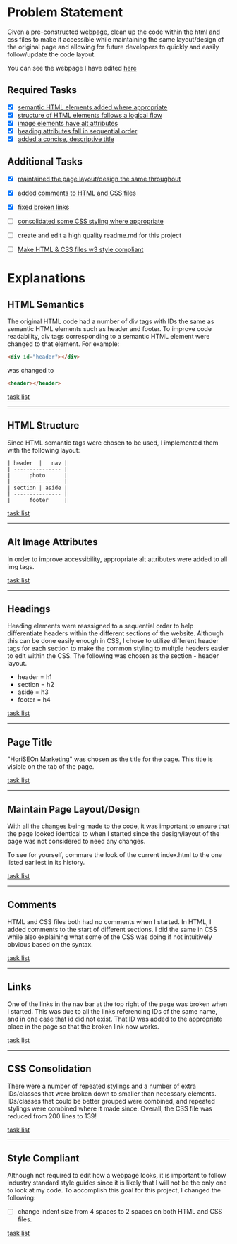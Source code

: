 # Problem Statement
Given a pre-constructed webpage, clean up the code within the html and css files to make it accessible while maintaining the same layout/design of the original page and allowing for future developers to quickly and easily follow/update the code layout.

You can see the webpage I have edited [here](https://thadkingcole.github.io/code_refactor)

## Required Tasks
- [x] [semantic HTML elements added where appropriate](#HTML-Semantics)
- [x] [structure of HTML elements follows a logical flow](#HTML-Structure)
- [x] [image elements have alt attributes](#Alt-Image-Attributes)
- [x] [heading attributes fall in sequential order](#Headings)
- [x] [added a concise, descriptive title](#Page-title)

## Additional Tasks
- [x] [maintained the page layout/design the same throughout](#maintain-page-layout/design)
- [x] [added comments to HTML and CSS files](#comments)
- [x] [fixed broken links](#links)
- [ ] [consolidated some CSS styling where appropriate](#CSS-consolidation)
- [ ] create and edit a high quality readme.md for this project
- [ ] [Make HTML & CSS files w3 style compliant](#style-compliant)



# Explanations
## HTML Semantics
The original HTML code had a number of div tags with IDs the same as semantic HTML elements such as header and footer. To improve code readability, div tags corresponding to a semantic HTML element were changed to that element. For example:
```html
<div id="header"></div>
```      
was changed to
```html
<header></header>
```
[task list](#required-tasks)

---

## HTML Structure
Since HTML semantic tags were chosen to be used, I implemented them with the following layout:
```
| header  |   nav |
| --------------- |
|      photo      |
| --------------- |
| section | aside |
| --------------- |
|      footer     |
```
[task list](#required-tasks)

---

## Alt Image Attributes
In order to improve accessibility, appropriate alt attributes were added to all img tags.

[task list](#required-tasks)

---

## Headings
Heading elements were reassigned to a sequential order to help differentiate headers within the different sections of the website. Although this can be done easily enough in CSS, I chose to utilize different header tags for each section to make the common styling to multple headers easier to edit within the CSS. The following was chosen as the section - header layout.
- header = h1
- section = h2
- aside = h3
- footer = h4

[task list](#required-tasks)

---

## Page Title
"HoriSEOn Marketing" was chosen as the title for the page. This title is visible on the tab of the page.

[task list](#required-tasks)

---

## Maintain Page Layout/Design
With all the changes being made to the code, it was important to ensure that the page looked identical to when I started since the design/layout of the page was not considered to need any changes. 

To see for yourself, commare the look of the current index.html to the one listed earliest in its history.

[task list](#required-tasks)

---

## Comments
HTML and CSS files both had no comments when I started. In HTML, I added comments to the start of different sections. I did the same in CSS while also explaining what some of the CSS was doing if not intuitively obvious based on the syntax.

[task list](#required-tasks)

---

## Links
One of the links in the nav bar at the top right of the page was broken when I started. This was due to all the links referencing  IDs of the same name, and in one case that id did not exist. That ID was added to the appropriate place in the page so that the broken link now works.

[task list](#required-tasks)

---

## CSS Consolidation
There were a number of repeated stylings and a number of extra IDs/classes that were broken down to smaller than necessary elements. IDs/classes that could be better grouped were combined, and repeated stylings were combined where it made since. Overall, the CSS file was reduced from 200 lines to 139!

[task list](#required-tasks)

---

## Style Compliant
Although not required to edit how a webpage looks, it is important to follow industry standard style guides since it is likely that I will not be the only one to look at my code. To accomplish this goal for this project, I changed the following:
- [ ] change indent size from 4 spaces to 2 spaces on both HTML and CSS files.

[task list](#required-tasks)